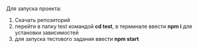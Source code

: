 Для запуска проекта:
1. Скачать репозиторий <br/>
2. перейти в папку test командой  <strong>cd test</strong>, в терминале ввести <strong>npm i</strong> для установки зависимостей <br/>
3. для запуска тестового задания ввести <strong>npm start</strong> <br/>



